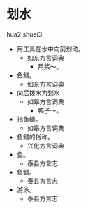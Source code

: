 # 划水
hua2 shuei3
+ 用工具在水中向前划动。
  * 如东方言词典
    - 用桨～。
+ 鱼鳍。
  * 如东方言词典
+ 向后拨水为划水
  * 如皋方言词典
    - 鸭子～。
+ 指鱼鳍。
  * 如皋方言词典
+ 鱼鳍的俗称。
  * 兴化方言词典
+ 鱼。
  * 泰县方言志
+ 鱼鳍。
  * 泰县方言志
+ 游泳。
  * 泰县方言志
